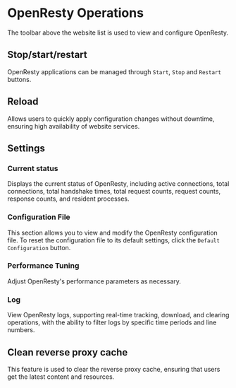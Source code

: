 
# OpenResty Operations

The toolbar above the website list is used to view and configure OpenResty.

## Stop/start/restart

OpenResty applications can be managed through `Start`, `Stop` and `Restart` buttons.

## Reload

Allows users to quickly apply configuration changes without downtime, ensuring high availability of website services.

## Settings

### Current status

Displays the current status of OpenResty, including active connections, total connections, total handshake times, total request counts, request counts, response counts, and resident processes.

### Configuration File

This section allows you to view and modify the OpenResty configuration file. To reset the configuration file to its default settings, click the `Default Configuration` button.

### Performance Tuning

Adjust OpenResty's performance parameters as necessary.

### Log

View OpenResty logs, supporting real-time tracking, download, and clearing operations, with the ability to filter logs by specific time periods and line numbers.

## Clean reverse proxy cache

This feature is used to clear the reverse proxy cache, ensuring that users get the latest content and resources.
